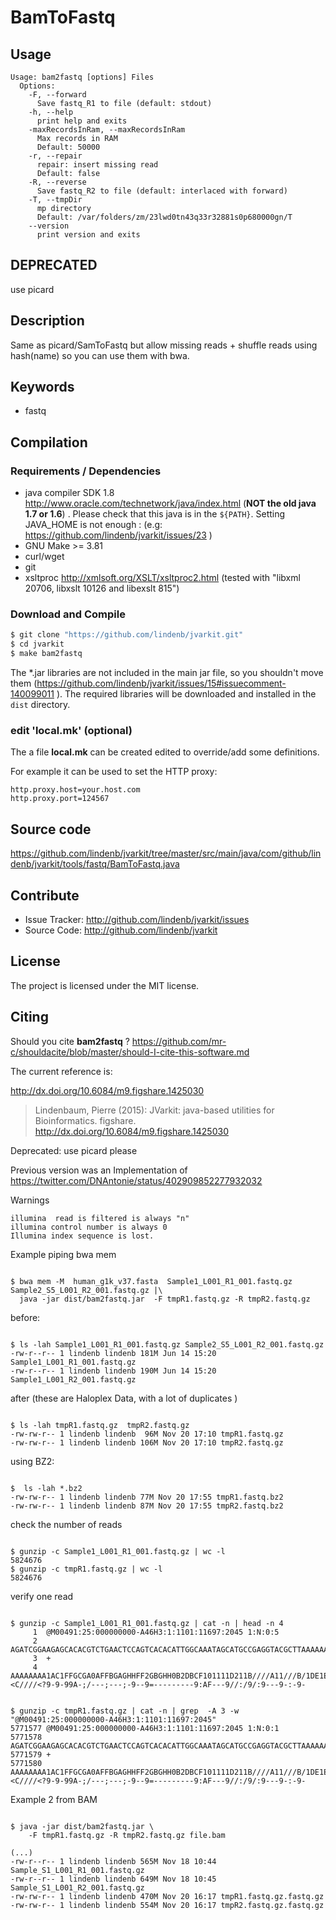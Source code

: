 # BamToFastq


## Usage

```
Usage: bam2fastq [options] Files
  Options:
    -F, --forward
      Save fastq_R1 to file (default: stdout)
    -h, --help
      print help and exits
    -maxRecordsInRam, --maxRecordsInRam
      Max records in RAM
      Default: 50000
    -r, --repair
      repair: insert missing read
      Default: false
    -R, --reverse
      Save fastq_R2 to file (default: interlaced with forward)
    -T, --tmpDir
      mp directory
      Default: /var/folders/zm/23lwd0tn43q33r32881s0p680000gn/T
    --version
      print version and exits

```


## DEPRECATED

use picard

## Description

Same as picard/SamToFastq but allow missing reads + shuffle reads using hash(name) so you can use them with bwa. 


## Keywords

 * fastq


## Compilation

### Requirements / Dependencies

* java compiler SDK 1.8 http://www.oracle.com/technetwork/java/index.html (**NOT the old java 1.7 or 1.6**) . Please check that this java is in the `${PATH}`. Setting JAVA_HOME is not enough : (e.g: https://github.com/lindenb/jvarkit/issues/23 )
* GNU Make >= 3.81
* curl/wget
* git
* xsltproc http://xmlsoft.org/XSLT/xsltproc2.html (tested with "libxml 20706, libxslt 10126 and libexslt 815")


### Download and Compile

```bash
$ git clone "https://github.com/lindenb/jvarkit.git"
$ cd jvarkit
$ make bam2fastq
```

The *.jar libraries are not included in the main jar file, so you shouldn't move them (https://github.com/lindenb/jvarkit/issues/15#issuecomment-140099011 ).
The required libraries will be downloaded and installed in the `dist` directory.

### edit 'local.mk' (optional)

The a file **local.mk** can be created edited to override/add some definitions.

For example it can be used to set the HTTP proxy:

```
http.proxy.host=your.host.com
http.proxy.port=124567
```
## Source code 

https://github.com/lindenb/jvarkit/tree/master/src/main/java/com/github/lindenb/jvarkit/tools/fastq/BamToFastq.java

## Contribute

- Issue Tracker: http://github.com/lindenb/jvarkit/issues
- Source Code: http://github.com/lindenb/jvarkit

## License

The project is licensed under the MIT license.

## Citing

Should you cite **bam2fastq** ? https://github.com/mr-c/shouldacite/blob/master/should-I-cite-this-software.md

The current reference is:

http://dx.doi.org/10.6084/m9.figshare.1425030

> Lindenbaum, Pierre (2015): JVarkit: java-based utilities for Bioinformatics. figshare.
> http://dx.doi.org/10.6084/m9.figshare.1425030



Deprecated: use picard please

Previous version was an Implementation of https://twitter.com/DNAntonie/status/402909852277932032



Warnings

	illumina  read is filtered is always "n"
	illumina control number is always 0
	Illumina index sequence is lost.



Example
piping bwa mem



```

$ bwa mem -M  human_g1k_v37.fasta  Sample1_L001_R1_001.fastq.gz Sample2_S5_L001_R2_001.fastq.gz |\
  java -jar dist/bam2fastq.jar  -F tmpR1.fastq.gz -R tmpR2.fastq.gz

```




before:


```

$ ls -lah Sample1_L001_R1_001.fastq.gz Sample2_S5_L001_R2_001.fastq.gz
-rw-r--r-- 1 lindenb lindenb 181M Jun 14 15:20 Sample1_L001_R1_001.fastq.gz
-rw-r--r-- 1 lindenb lindenb 190M Jun 14 15:20 Sample1_L001_R2_001.fastq.gz

```




after (these are Haloplex Data, with a lot of duplicates )


```

$ ls -lah tmpR1.fastq.gz  tmpR2.fastq.gz
-rw-rw-r-- 1 lindenb lindenb  96M Nov 20 17:10 tmpR1.fastq.gz
-rw-rw-r-- 1 lindenb lindenb 106M Nov 20 17:10 tmpR2.fastq.gz

```




using BZ2:


```

$  ls -lah *.bz2
-rw-rw-r-- 1 lindenb lindenb 77M Nov 20 17:55 tmpR1.fastq.bz2
-rw-rw-r-- 1 lindenb lindenb 87M Nov 20 17:55 tmpR2.fastq.bz2

```





check the number of reads


```

$ gunzip -c Sample1_L001_R1_001.fastq.gz | wc -l
5824676
$ gunzip -c tmpR1.fastq.gz | wc -l
5824676

```


verify one read


```

$ gunzip -c Sample1_L001_R1_001.fastq.gz | cat -n | head -n 4
     1	@M00491:25:000000000-A46H3:1:1101:11697:2045 1:N:0:5
     2	AGATCGGAAGAGCACACGTCTGAACTCCAGTCACACATTGGCAAATAGCATGCCGAGGTACGCTTAAAAAAAAAACGACGCGAGGCAGGGGGGGAGGAAGCAGGGGAGCAACAGGGGGAAGGGAAGGGAAGAGAAGAAGAACGAACGAAAG
     3	+
     4	AAAAAAAA1AC1FFGCGA0AFFBGAGHHFF2GBGHH0B2DBCF101111D211B////A11///B/1DE1E/>>E//?///</<><C////<?9-9-99A-;/---;---;-9--9=---------9:AF---9//:/9/:9---9-:-9-


$ gunzip -c tmpR1.fastq.gz | cat -n | grep  -A 3 -w "@M00491:25:000000000-A46H3:1:1101:11697:2045"
5771577	@M00491:25:000000000-A46H3:1:1101:11697:2045 1:N:0:1
5771578	AGATCGGAAGAGCACACGTCTGAACTCCAGTCACACATTGGCAAATAGCATGCCGAGGTACGCTTAAAAAAAAAACGACGCGAGGCAGGGGGGGAGGAAGCAGGGGAGCAACAGGGGGAAGGGAAGGGAAGAGAAGAAGAACGAACGAAAG
5771579	+
5771580	AAAAAAAA1AC1FFGCGA0AFFBGAGHHFF2GBGHH0B2DBCF101111D211B////A11///B/1DE1E/>>E//?///</<><C////<?9-9-99A-;/---;---;-9--9=---------9:AF---9//:/9/:9---9-:-9-

```



Example 2 from BAM


```

$ java -jar dist/bam2fastq.jar \
    -F tmpR1.fastq.gz -R tmpR2.fastq.gz file.bam

(...)
-rw-r--r-- 1 lindenb lindenb 565M Nov 18 10:44 Sample_S1_L001_R1_001.fastq.gz
-rw-r--r-- 1 lindenb lindenb 649M Nov 18 10:45 Sample_S1_L001_R2_001.fastq.gz
-rw-rw-r-- 1 lindenb lindenb 470M Nov 20 16:17 tmpR1.fastq.gz.fastq.gz
-rw-rw-r-- 1 lindenb lindenb 554M Nov 20 16:17 tmpR2.fastq.gz.fastq.gz

```



